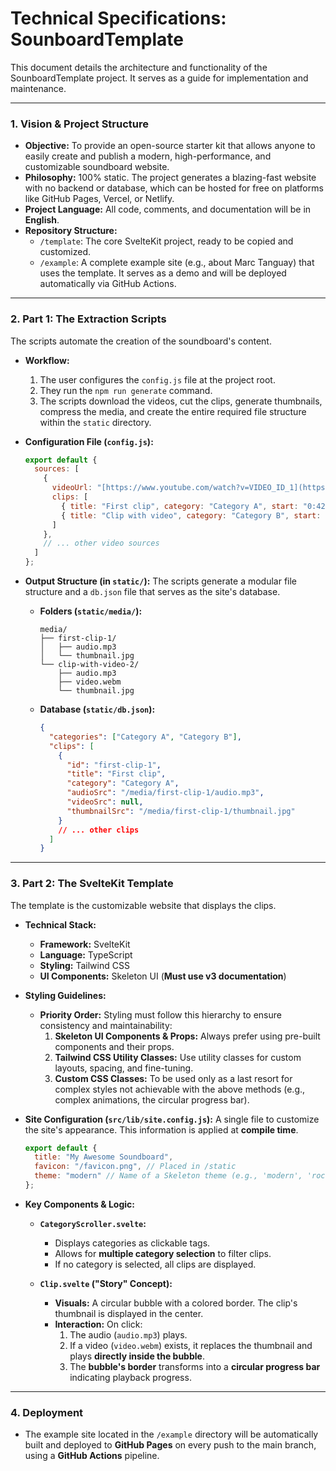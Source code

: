 # Technical Specifications: SounboardTemplate

This document details the architecture and functionality of the SounboardTemplate project. It serves as a guide for implementation and maintenance.

---

### 1. Vision & Project Structure

* **Objective:** To provide an open-source starter kit that allows anyone to easily create and publish a modern, high-performance, and customizable soundboard website.
* **Philosophy:** 100% static. The project generates a blazing-fast website with no backend or database, which can be hosted for free on platforms like GitHub Pages, Vercel, or Netlify.
* **Project Language:** All code, comments, and documentation will be in **English**.
* **Repository Structure:**
    * `/template`: The core SvelteKit project, ready to be copied and customized.
    * `/example`: A complete example site (e.g., about Marc Tanguay) that uses the template. It serves as a demo and will be deployed automatically via GitHub Actions.

---

### 2. Part 1: The Extraction Scripts

The scripts automate the creation of the soundboard's content.

* **Workflow:**
    1.  The user configures the `config.js` file at the project root.
    2.  They run the `npm run generate` command.
    3.  The scripts download the videos, cut the clips, generate thumbnails, compress the media, and create the entire required file structure within the `static` directory.

* **Configuration File (`config.js`):**
    ```javascript
    export default {
      sources: [
        {
          videoUrl: "[https://www.youtube.com/watch?v=VIDEO_ID_1](https://www.youtube.com/watch?v=VIDEO_ID_1)",
          clips: [
            { title: "First clip", category: "Category A", start: "0:42", end: "0:45" },
            { title: "Clip with video", category: "Category B", start: "1:52", end: "1:58", video: true },
          ]
        },
        // ... other video sources
      ]
    };
    ```

* **Output Structure (in `static/`):**
    The scripts generate a modular file structure and a `db.json` file that serves as the site's database.

    * **Folders (`static/media/`):**
        ```
        media/
        ├── first-clip-1/
        │   ├── audio.mp3
        │   └── thumbnail.jpg
        └── clip-with-video-2/
            ├── audio.mp3
            ├── video.webm
            └── thumbnail.jpg
        ```

    * **Database (`static/db.json`):**
        ```json
        {
          "categories": ["Category A", "Category B"],
          "clips": [
            {
              "id": "first-clip-1",
              "title": "First clip",
              "category": "Category A",
              "audioSrc": "/media/first-clip-1/audio.mp3",
              "videoSrc": null,
              "thumbnailSrc": "/media/first-clip-1/thumbnail.jpg"
            }
            // ... other clips
          ]
        }
        ```

---

### 3. Part 2: The SvelteKit Template

The template is the customizable website that displays the clips.

* **Technical Stack:**
    * **Framework:** SvelteKit
    * **Language:** TypeScript
    * **Styling:** Tailwind CSS
    * **UI Components:** Skeleton UI (**Must use v3 documentation**)

* **Styling Guidelines:**
    * **Priority Order:** Styling must follow this hierarchy to ensure consistency and maintainability:
        1.  **Skeleton UI Components & Props:** Always prefer using pre-built components and their props.
        2.  **Tailwind CSS Utility Classes:** Use utility classes for custom layouts, spacing, and fine-tuning.
        3.  **Custom CSS Classes:** To be used only as a last resort for complex styles not achievable with the above methods (e.g., complex animations, the circular progress bar).

* **Site Configuration (`src/lib/site.config.js`):**
    A single file to customize the site's appearance. This information is applied at **compile time**.
    ```javascript
    export default {
      title: "My Awesome Soundboard",
      favicon: "/favicon.png", // Placed in /static
      theme: "modern" // Name of a Skeleton theme (e.g., 'modern', 'rocket', etc.)
    };
    ```

* **Key Components & Logic:**
    * **`CategoryScroller.svelte`:**
        * Displays categories as clickable tags.
        * Allows for **multiple category selection** to filter clips.
        * If no category is selected, all clips are displayed.

    * **`Clip.svelte` ("Story" Concept):**
        * **Visuals:** A circular bubble with a colored border. The clip's thumbnail is displayed in the center.
        * **Interaction:** On click:
            1.  The audio (`audio.mp3`) plays.
            2.  If a video (`video.webm`) exists, it replaces the thumbnail and plays **directly inside the bubble**.
            3.  The **bubble's border** transforms into a **circular progress bar** indicating playback progress.

---

### 4. Deployment

* The example site located in the `/example` directory will be automatically built and deployed to **GitHub Pages** on every push to the main branch, using a **GitHub Actions** pipeline.

